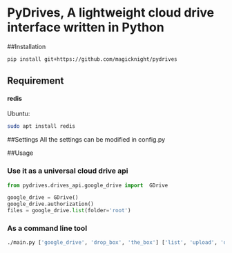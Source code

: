 # PyDrives, A lightweight cloud drive interface written in Python

##Installation
```bash
pip install git+https://github.com/magicknight/pydrives
```

## Requirement 
#### redis
Ubuntu: 
```bash
sudo apt install redis
```

##Settings
All the settings can be modified in config.py

##Usage
### Use it as a universal cloud drive api
```python
from pydrives.drives_api.google_drive import  GDrive

google_drive = GDrive()
google_drive.authorization()
files = google_drive.list(folder='root')
```
### As a command line tool
```bash
./main.py ['google_drive', 'drop_box', 'the_box'] ['list', 'upload', 'download'] <source> <destination>  
```
